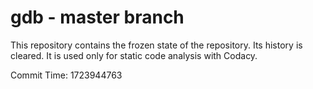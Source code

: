 # gdb - master branch

This repository contains the frozen state of the repository.
Its history is cleared. It is used only for static code
analysis with Codacy.

Commit Time: 1723944763